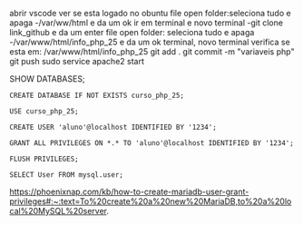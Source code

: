 abrir vscode
ver se esta logado no obuntu
file open folder:seleciona tudo e apaga
-/var/ww/html e da um ok
ir em terminal e novo terminal
-git clone link_github e da um enter
file open folder: seleciona tudo e apaga 
-/var/www/html/info_php_25 e da um ok
terminal, novo terminal
verifica se esta em: /var/www/html/info_php_25
git add .
git commit -m "variaveis php"
git push
sudo service apache2 start

SHOW DATABASES;

    CREATE DATABASE IF NOT EXISTS curso_php_25;

    USE curso_php_25;

    CREATE USER 'aluno'@localhost IDENTIFIED BY '1234';

    GRANT ALL PRIVILEGES ON *.* TO 'aluno'@localhost IDENTIFIED BY '1234';

    FLUSH PRIVILEGES;

    SELECT User FROM mysql.user;
https://phoenixnap.com/kb/how-to-create-mariadb-user-grant-privileges#:~:text=To%20create%20a%20new%20MariaDB,to%20a%20local%20MySQL%20server.
